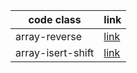 




code class        | link
------------      | -------------
array-reverse     | [link](code1)
array-isert-shift | [link]()
